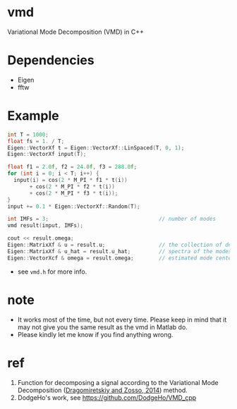 # vmd
Variational Mode Decomposition (VMD) in C++

# Dependencies
- Eigen
- fftw


# Example
```cpp
int T = 1000;
float fs = 1. / T;
Eigen::VectorXf t = Eigen::VectorXf::LinSpaced(T, 0, 1);
Eigen::VectorXf input(T);

float f1 = 2.0f, f2 = 24.0f, f3 = 288.0f;
for (int i = 0; i < T; i++) {
  input(i) = cos(2 * M_PI * f1 * t(i)) 
       + cos(2 * M_PI * f2 * t(i)) 
       + cos(2 * M_PI * f3 * t(i));
}
input += 0.1 * Eigen::VectorXf::Random(T);

int IMFs = 3;                                   // number of modes                    
vmd result(input, IMFs);          

cout << result.omega;
Eigen::MatrixXf & u = result.u;	                // the collection of decomposed modes
Eigen::MatrixXf & u_hat = result.u_hat;	        // spectra of the modes
Eigen::VectorXcf & omega = result.omega;        // estimated mode center-frequencies
```
- see `vmd.h` for more info.

# note
- It works most of the time, but not every time. Please keep in mind that it may not give you the same result as the vmd in Matlab do.
- Please kindly let me know if you find anything wrong.

# ref
1. Function for decomposing a signal according to the Variational Mode Decomposition ([Dragomiretskiy and Zosso, 2014](https://doi.org/10.1109/TSP.2013.2288675)) method.
2. DodgeHo's work, see https://github.com/DodgeHo/VMD_cpp
